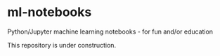 # ml-notebooks
Python/Jupyter machine learning notebooks - for fun and/or education

This repository is under construction.
